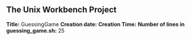 ## The Unix Workbench Project
**Title:** GuessingGame
**Creation date:** 
**Creation Time:** 
**Number of lines in guessing_game.sh:**
25
